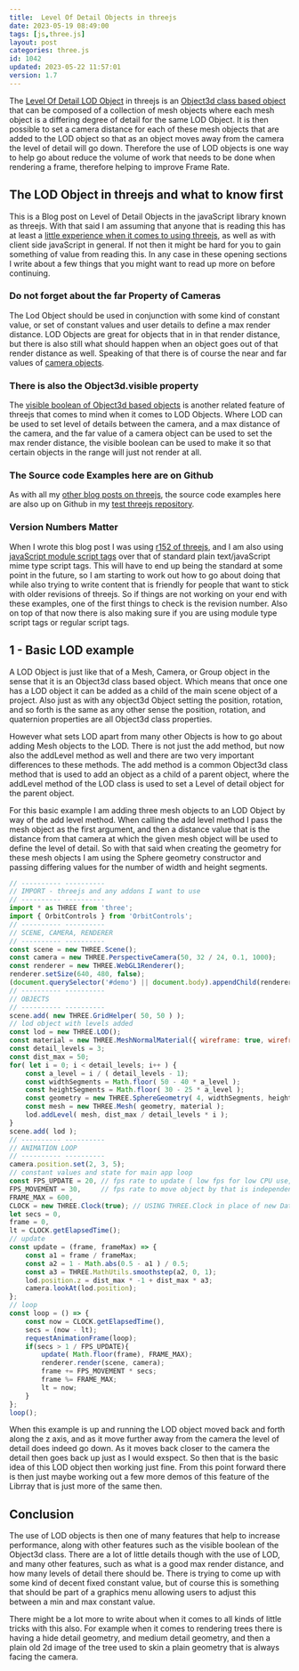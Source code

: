 ```yaml
---
title:  Level Of Detail Objects in threejs
date: 2023-05-19 08:49:00
tags: [js,three.js]
layout: post
categories: three.js
id: 1042
updated: 2023-05-22 11:57:01
version: 1.7
---
```


The [Level Of Detail LOD Object](https://threejs.org/docs/#api/en/objects/LOD) in threejs is an [Object3d class based object](/2018/04/23/threejs-object3d/) that can be composed of a collection of mesh objects where each mesh object is a differing degree of detail for the same LOD Object. It is then possible to set a camera distance for each of these mesh objects that are added to the LOD object so that as an object moves away from the camera the level of detail will go down. Therefore the use of LOD objects is one way to help go about reduce the volume of work that needs to be done when rendering a frame, therefore helping to improve Frame Rate.

<!-- more -->

## The LOD Object in threejs and what to know first

This is a Blog post on Level of Detail Objects in the javaScript library known as threejs. With that said I am assuming that anyone that is reading this has at least a [little experience when it comes to using threejs](/2018/04/04/threejs-getting-started/), as well as with client side javaScript in general. If not then it might be hard for you to gain something of value from reading this. In any case in these opening sections I write about a few things that you might want to read up more on before continuing.

### Do not forget about the far Property of Cameras

The Lod Object should be used in conjunction with some kind of constant value, or set of constant values and user details to define a max render distance. LOD Objects are great for objects that in in that render distance, but there is also still what should happen when an object goes out of that render distance as well. Speaking of that there is of course the near and far values of [camera objects](/2018/04/06/threejs-camera/).

### There is also the Object3d.visible property

The [visible boolean of Object3d based objects](/2021/05/24/threejs-object3d-visible/) is another related feature of threejs that comes to mind when it comes to LOD Objects. Where LOD can be used to set level of details between the camera, and a max distance of the camera, and the far value of a camera object can be used to set the max render distance, the visible boolean can be used to make it so that certain objects in the range will just not render at all.

### The Source code Examples here are on Github

As with all my [other blog posts on threejs](/categories/three-js/), the source code examples here are also up on Github in my [test threejs repository](https://github.com/dustinpfister/test_threejs/tree/master/views/forpost/threejs-lod).

### Version Numbers Matter

When I wrote this blog post I was using [r152 of threejs](https://github.com/dustinpfister/test_threejs/blob/master/views/demos/r152/README.md), and I am also using [javaScript module script tags](https://developer.mozilla.org/en-US/docs/Web/JavaScript/Guide/Modules) over that of standard plain text/javaScript mime type script tags. This will have to end up being the standard at some point in the future, so I am starting to work out how to go about doing that while also trying to write content that is friendly for people that want to stick with older revisions of threejs. So if things are not working on your end with these examples, one of the first things to check is the revision number. Also on top of that now there is also making sure if you are using module type script tags or regular script tags.

## 1 - Basic LOD example

A LOD Object is just like that of a Mesh, Camera, or Group object in the sense that it is an Object3d class based object. Which means that once one has a LOD object it can be added as a child of the main scene object of a project. Also just as with any object3d Object setting the position, rotation, and so forth is the same as any other sense the position, rotation, and quaternion properties are all Object3d class properties. 

However what sets LOD apart from many other Objects is how to go about adding Mesh objects to the LOD. There is not just the add method, but now also the addLevel method as well and there are two very important differences to these methods. The add method is a common Object3d class method that is used to add an object as a child of a parent object, where the addLevel method of the LOD class is used to set a Level of detail object for the parent object.

For this basic example I am adding three mesh objects to an LOD Object by way of the add level method. When calling the add level method I pass the mesh object as the first argument, and then a distance value that is the distance from that camera at which the given mesh object will be used to define the level of detail. So with that said when creating the geometry for these mesh objects I am using the Sphere geometry constructor and passing differing values for the number of width and height segments.

```js
// ---------- ----------
// IMPORT - threejs and any addons I want to use
// ---------- ----------
import * as THREE from 'three';
import { OrbitControls } from 'OrbitControls';
// ---------- ----------
// SCENE, CAMERA, RENDERER
// ---------- ----------
const scene = new THREE.Scene();
const camera = new THREE.PerspectiveCamera(50, 32 / 24, 0.1, 1000);
const renderer = new THREE.WebGL1Renderer();
renderer.setSize(640, 480, false);
(document.querySelector('#demo') || document.body).appendChild(renderer.domElement);
// ---------- ----------
// OBJECTS
// ---------- ----------
scene.add( new THREE.GridHelper( 50, 50 ) );
// lod object with levels added
const lod = new THREE.LOD();
const material = new THREE.MeshNormalMaterial({ wireframe: true, wireframeLinewidth: 1 });
const detail_levels = 3;
const dist_max = 50;
for( let i = 0; i < detail_levels; i++ ) {
    const a_level = i / ( detail_levels - 1);
    const widthSegments = Math.floor( 50 - 40 * a_level );
    const heightSegments = Math.floor( 30 - 25 * a_level );
    const geometry = new THREE.SphereGeometry( 4, widthSegments, heightSegments );
    const mesh = new THREE.Mesh( geometry, material );
    lod.addLevel( mesh, dist_max / detail_levels * i );
}
scene.add( lod );
// ---------- ----------
// ANIMATION LOOP
// ---------- ----------
camera.position.set(2, 3, 5);
// constant values and state for main app loop
const FPS_UPDATE = 20, // fps rate to update ( low fps for low CPU use, but choppy video )
FPS_MOVEMENT = 30,     // fps rate to move object by that is independent of frame update rate
FRAME_MAX = 600,
CLOCK = new THREE.Clock(true); // USING THREE.Clock in place of new Date() or Date.now()
let secs = 0,
frame = 0,
lt = CLOCK.getElapsedTime();
// update
const update = (frame, frameMax) => {
    const a1 = frame / frameMax;
    const a2 = 1 - Math.abs(0.5 - a1 ) / 0.5;
    const a3 = THREE.MathUtils.smoothstep(a2, 0, 1);
    lod.position.z = dist_max * -1 + dist_max * a3;
    camera.lookAt(lod.position);
};
// loop
const loop = () => {
    const now = CLOCK.getElapsedTime(),
    secs = (now - lt);
    requestAnimationFrame(loop);
    if(secs > 1 / FPS_UPDATE){
        update( Math.floor(frame), FRAME_MAX);
        renderer.render(scene, camera);
        frame += FPS_MOVEMENT * secs;
        frame %= FRAME_MAX;
        lt = now;
    }
};
loop();
```

When this example is up and running the LOD object moved back and forth along the z axis, and as it move further away from the camera the level of detail does indeed go down. As it moves back closer to the camera the detail then goes back up just as I would exspect. So then that is the basic idea of this LOD object then working just fine. From this point forward there is then just maybe working out a few more demos of this feature of the Librray that is just more of the same then.

## Conclusion

The use of LOD objects is then one of many features that help to increase performance, along with other features such as the visible boolean of the Object3d class. There are a lot of little details though with the use of LOD, and many other features, such as what is a good max render distance, and how many levels of detail there should be. There is trying to come up with some kind of decent fixed constant value, but of course this is something that should be part of a graphics menu allowing users to adjust this between a min and max constant value. 

There might be a lot more to write about when it comes to all kinds of little tricks with this also. For example when it comes to rendering trees there is having a hide detail geometry, and medium detail geometry, and then a plain old 2d image of the tree used to skin a plain geometry that is always facing the camera.
